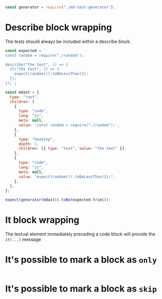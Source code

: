 ```js
const generator = require("./md-test-generator");
```

# Describe block wrapping

The tests should always be included within a describe block.

```js
const expected = `
const random = require("./random");

describe("the test", () => {
  it("the test", () => {
    expect(random()).toBeLessThan(1);
  });
});`;

const mdast = {
  type: "root",
  children: [
    {
      type: "code",
      lang: "js",
      meta: null,
      value: 'const random = require("./random");',
    },
    {
      type: "heading",
      depth: 1,
      children: [{ type: "text", value: "the test" }],
    },
    {
      type: "code",
      lang: "js",
      meta: null,
      value: "expect(random()).toBeLessThan(1);",
    },
  ],
};

expect(generator(mdast)).toBe(expected.trim());
```

# It block wrapping

The textual element immediately preceding a code block will provide the `it(...)` message

# It's possible to mark a block as `only`

```js only
```

# It's possible to mark a block as `skip`

```js skip
```
